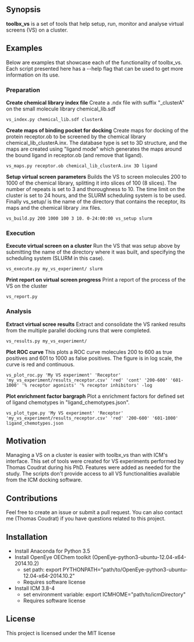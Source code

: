 ## Synopsis

**toolbx_vs** is a set of tools that help setup, run, monitor and analyse
virtual screens (VS) on a cluster.

## Examples

Below are examples that showcase each of the functionality of toolbx_vs. Each
script presented here has a --help flag that can be used to get more
information on its use.

### Preparation

**Create chemical library index file**
Create a .ndx file with suffix "\_clusterA" on the small molecule library
chemical_lib.sdf
```
vs_index.py chemical_lib.sdf clusterA
```

**Create maps of binding pocket for docking**
Create maps for docking of the protein receptor.ob to be screened by the
chemical library chemical_lib_clusterA.inx. The database type is set to 3D
structure, and the maps are created using "ligand mode" which generates the maps
around the bound ligand in receptor.ob (and remove that ligand).
```
vs_maps.py receptor.ob chemical_lib_clusterA.inx 3D ligand
```

**Setup virtual screen parameters**
Builds the VS to screen molecules 200 to 1000 of the chemical library, splitting
it into slices of 100 (8 slices). The number of repeats is set to 3 and
thoroughness to 10. The time limit on the cluster is set to 24 hours, and the
SLURM scheduling system is to be used. Finally vs_setup/ is the name of the
directory that contains the receptor, its maps and the chemical library .inx
files.
```
vs_build.py 200 1000 100 3 10. 0-24:00:00 vs_setup slurm
```

### Execution

**Execute virtual screen on a cluster**
Run the VS that was setup above by submitting the name of the directory where
it was built, and specifying the scheduling system (SLURM in this case).
```
vs_execute.py my_vs_experiment/ slurm
```

**Print report on virtual screen progress**
Print a report of the process of the VS on the cluster
```
vs_report.py
```

### Analysis

**Extract virtual scree results**
Extract and consolidate the VS ranked results from the multiple parallel docking
runs that were completed.
```
vs_results.py my_vs_experiment/
```

**Plot ROC curve**
This plots a ROC curve molecules 200 to 600 as true positives and 601 to 1000 as
false positives. The figure is in log scale, the curve is red and continuous.
```
vs_plot_roc.py 'My VS experiment' 'Receptor' 'my_vs_experiment/results_receptor.csv' 'red' 'cont' '200-600' '601-1000' '% receptor agonists' '% receptor inhibitors' -log
```

**Plot enrichment factor bargraph**
Plot a enrichment factors for defined set of ligand chemotypes in
"ligand_chemotypes.json".
```
vs_plot_type.py 'My VS experiment' 'Receptor' 'my_vs_experiment/results_receptor.csv' 'red' '200-600' '601-1000' ligand_chemotypes.json
```

## Motivation
Managing a VS on a cluster is easier with toolbx_vs than with ICM's interface.
This set of tools were created for VS experiments performed by Thomas Coudrat
during his PhD. Features were added as needed for the study. The scripts don't
provide access to all VS functionalities available from the ICM docking
software.

## Contributions
Feel free to create an issue or submit a pull request. You can also contact me
(Thomas Coudrat) if you have questions related to this project.

## Installation
* Install Anaconda for Python 3.5
* Install OpenEye OEChem toolkit (OpenEye-python3-ubuntu-12.04-x64-2014.10.2)
    * set path: export PYTHONPATH="path/to/OpenEye-python3-ubuntu-12.04-x64-2014.10.2"
    * Requires software license
* Install ICM 3.8-4
    * set environment variable: export ICMHOME="path/to/icmDirectory"
    * Requires software license

## License
This project is licensed under the MIT license
